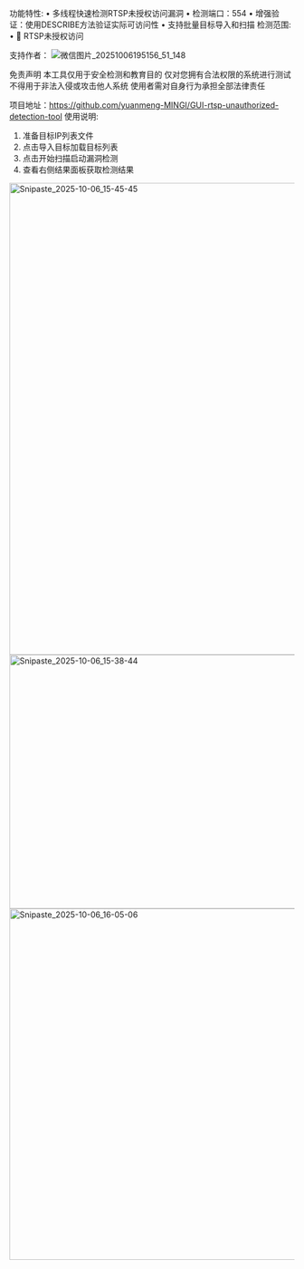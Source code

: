 功能特性:
• 多线程快速检测RTSP未授权访问漏洞
• 检测端口：554
• 增强验证：使用DESCRIBE方法验证实际可访问性
• 支持批量目标导入和扫描
检测范围:
• 🔴 RTSP未授权访问

支持作者：
![微信图片_20251006195156_51_148](https://github.com/user-attachments/assets/4dc5600e-a2f4-40bb-a771-5bde00dcbc39)


免责声明
本工具仅用于安全检测和教育目的
仅对您拥有合法权限的系统进行测试
不得用于非法入侵或攻击他人系统
使用者需对自身行为承担全部法律责任

项目地址：https://github.com/yuanmeng-MINGI/GUI-rtsp-unauthorized-detection-tool
使用说明:
1. 准备目标IP列表文件
2. 点击导入目标加载目标列表
3. 点击开始扫描启动漏洞检测
4. 查看右侧结果面板获取检测结果
<img width="1200" height="833" alt="Snipaste_2025-10-06_15-45-45" src="https://github.com/user-attachments/assets/8e3ba5da-6a17-4532-85f9-80cd1dbcea49" />
<img width="797" height="448" alt="Snipaste_2025-10-06_15-38-44" src="https://github.com/user-attachments/assets/1272e792-a883-477f-82e5-98b8823f5f05" />
<img width="973" height="620" alt="Snipaste_2025-10-06_16-05-06" src="https://github.com/user-attachments/assets/662a73df-c080-46a2-a741-81ce4a8d8496" />
